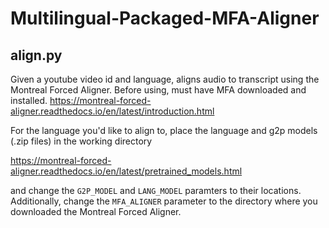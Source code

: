 # Multilingual-Packaged-MFA-Aligner

## align.py
Given a youtube video id and language, aligns audio to transcript using the Montreal Forced Aligner. Before using, must have MFA
downloaded and installed. https://montreal-forced-aligner.readthedocs.io/en/latest/introduction.html

For the language you'd like to align to, place the language and g2p models (.zip files) in the working directory

https://montreal-forced-aligner.readthedocs.io/en/latest/pretrained_models.html

and change the `G2P_MODEL` and `LANG_MODEL` paramters to their locations. Additionally, change the `MFA_ALIGNER`
parameter to the directory where you downloaded the Montreal Forced Aligner.

